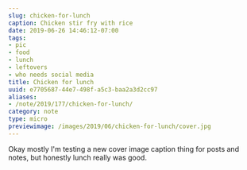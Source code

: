 ```yaml
---
slug: chicken-for-lunch
caption: Chicken stir fry with rice
date: 2019-06-26 14:46:12-07:00
tags:
- pic
- food
- lunch
- leftovers
- who needs social media
title: Chicken for lunch
uuid: e7705687-44e7-498f-a5c3-baa2a3d2cc97
aliases:
- /note/2019/177/chicken-for-lunch/
category: note
type: micro
previewimage: /images/2019/06/chicken-for-lunch/cover.jpg
---
```

Okay mostly I'm testing a new cover image caption thing for posts and notes, but honestly
lunch really was good.